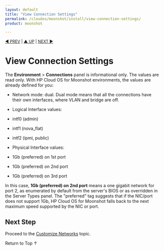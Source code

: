 ```yaml
---
layout: default
title: "View Connection Settings"
permalink: /cloudos/moonshot/install/view-connection-settings/
product: moonshot

---
```



<script>

function PageRefresh {
onLoad="window.refresh"
}

PageRefresh();

</script>


<p style="font-size: small;"> <a href="/cloudos/moonshot/install/admin-node-prerequisites/">&#9664; PREV</a> | <a href="/cloudos/moonshot/install/">&#9650; 
UP</a> | <a href="/cloudos/moonshot/install/customize-networks/">NEXT &#9654;</a> </p>

# View Connection Settings

The <b>Environment</b> > <b>Connections</b> panel is informational only. The values are read only. With HP Cloud OS for Moonshot environments, the values are already defined for you:

* Network mode: dual.  Dual mode means that all the connections have their own interfaces, where VLAN and bridge are off.

* Logical Interface values:
 * intf0 (admin)
 * intf1 (nova_flat)
 * intf2 (ipmi, public)
 
* Physical Interface values:
 * 1Gb (preferred) on 1st port
 * 1Gb (preferred) on 2nd port
 * 1Gb (preferred) on 3rd port
 
In this case, <b>1Gb (preferred) on 2nd port</b> means a one gigabit network for port 2, as enumerated by default from the server's BIOS or as overridden in the Server Types panel. The "preferred" tag suggests that if the NIC/port does not support 1Gb, HP Cloud OS for Moonshot falls back to the next maximum speed supported by the NIC or port. 

## Next Step

Proceed to the [Customize Networks](/cloudos/moonshot/install/customize-networks/) topic.

<a href="#top" style="padding:14px 0px 14px 0px; text-decoration: none;"> Return to Top &#8593; </a>
